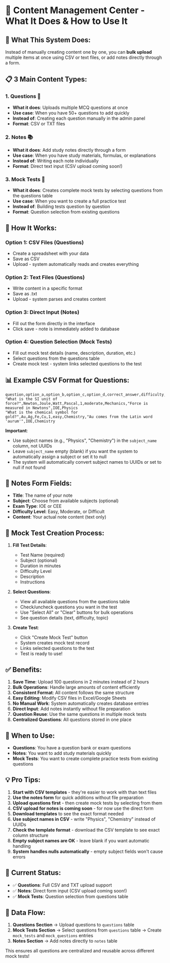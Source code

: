 # 📁 **Content Management Center - What It Does & How to Use It**

## 🎯 **What This System Does:**

Instead of manually creating content one by one, you can **bulk upload** multiple items at once using CSV or text files, or add notes directly through a form.

## 📋 **3 Main Content Types:**

### 1. **Questions** 📝
- **What it does**: Uploads multiple MCQ questions at once
- **Use case**: When you have 50+ questions to add quickly
- **Instead of**: Creating each question manually in the admin panel
- **Format**: CSV or TXT files

### 2. **Notes** 📚
- **What it does**: Add study notes directly through a form
- **Use case**: When you have study materials, formulas, or explanations
- **Instead of**: Writing each note individually
- **Format**: Direct text input (CSV upload coming soon!)

### 3. **Mock Tests** 🧪
- **What it does**: Creates complete mock tests by selecting questions from the questions table
- **Use case**: When you want to create a full practice test
- **Instead of**: Building tests question by question
- **Format**: Question selection from existing questions

## 🔧 **How It Works:**

### **Option 1: CSV Files (Questions)**
- Create a spreadsheet with your data
- Save as CSV
- Upload - system automatically reads and creates everything

### **Option 2: Text Files (Questions)**
- Write content in a specific format
- Save as .txt
- Upload - system parses and creates content

### **Option 3: Direct Input (Notes)**
- Fill out the form directly in the interface
- Click save - note is immediately added to database

### **Option 4: Question Selection (Mock Tests)**
- Fill out mock test details (name, description, duration, etc.)
- Select questions from the questions table
- Create mock test - system links selected questions to the test

## 📊 **Example CSV Format for Questions:**

```csv
question,option_a,option_b,option_c,option_d,correct_answer,difficulty,topic,explanation,exam_type,subject_name
"What is the SI unit of force?",Newton,Joule,Watt,Pascal,1,moderate,Mechanics,"Force is measured in Newtons",IOE,Physics
"What is the chemical symbol for gold?",Au,Ag,Fe,Cu,1,easy,Chemistry,"Au comes from the Latin word 'aurum'",IOE,Chemistry
```

**Important**: 
- Use subject names (e.g., "Physics", "Chemistry") in the `subject_name` column, not UUIDs
- Leave `subject_name` empty (blank) if you want the system to automatically assign a subject or set it to null
- The system will automatically convert subject names to UUIDs or set to null if not found

## 📝 **Notes Form Fields:**

- **Title**: The name of your note
- **Subject**: Choose from available subjects (optional)
- **Exam Type**: IOE or CEE
- **Difficulty Level**: Easy, Moderate, or Difficult
- **Content**: Your actual note content (text only)

## 🧪 **Mock Test Creation Process:**

1. **Fill Test Details**:
   - Test Name (required)
   - Subject (optional)
   - Duration in minutes
   - Difficulty Level
   - Description
   - Instructions

2. **Select Questions**:
   - View all available questions from the questions table
   - Check/uncheck questions you want in the test
   - Use "Select All" or "Clear" buttons for bulk operations
   - See question details (text, difficulty, topic)

3. **Create Test**:
   - Click "Create Mock Test" button
   - System creates mock test record
   - Links selected questions to the test
   - Test is ready to use!

## ✅ **Benefits:**

1. **Save Time**: Upload 100 questions in 2 minutes instead of 2 hours
2. **Bulk Operations**: Handle large amounts of content efficiently
3. **Consistent Format**: All content follows the same structure
4. **Easy Editing**: Modify CSV files in Excel/Google Sheets
5. **No Manual Work**: System automatically creates database entries
6. **Direct Input**: Add notes instantly without file preparation
7. **Question Reuse**: Use the same questions in multiple mock tests
8. **Centralized Questions**: All questions stored in one place

## 🚀 **When to Use:**

- **Questions**: You have a question bank or exam questions
- **Notes**: You want to add study materials quickly
- **Mock Tests**: You want to create complete practice tests from existing questions

## 💡 **Pro Tips:**

1. **Start with CSV templates** - they're easier to work with than text files
2. **Use the notes form** for quick additions without file preparation
3. **Upload questions first** - then create mock tests by selecting from them
4. **CSV upload for notes is coming soon** - for now use the direct form
5. **Download templates** to see the exact format needed
6. **Use subject names in CSV** - write "Physics", "Chemistry" instead of UUIDs
7. **Check the template format** - download the CSV template to see exact column structure
8. **Empty subject names are OK** - leave blank if you want automatic handling
9. **System handles nulls automatically** - empty subject fields won't cause errors

## 🔄 **Current Status:**

- ✅ **Questions**: Full CSV and TXT upload support
- ✅ **Notes**: Direct form input (CSV upload coming soon!)
- ✅ **Mock Tests**: Question selection from questions table

## 🔗 **Data Flow:**

1. **Questions Section** → Upload questions to `questions` table
2. **Mock Tests Section** → Select questions from `questions` table → Create `mock_tests` and `mock_questions` entries
3. **Notes Section** → Add notes directly to `notes` table

This ensures all questions are centralized and reusable across different mock tests!
